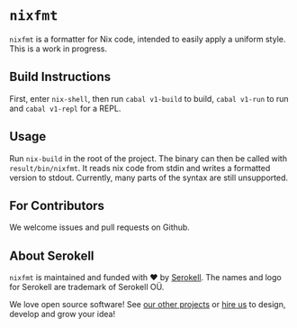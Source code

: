 # `nixfmt`

`nixfmt` is a formatter for Nix code, intended to easily apply a uniform style.
This is a work in progress.

## Build Instructions

First, enter `nix-shell`, then run `cabal v1-build` to build, `cabal v1-run` to
run and `cabal v1-repl` for a REPL.

## Usage

Run `nix-build` in the root of the project. The binary can then be called with
`result/bin/nixfmt`. It reads nix code from stdin and writes a formatted version
to stdout. Currently, many parts of the syntax are still unsupported.

## For Contributors

We welcome issues and pull requests on Github.

## About Serokell

`nixfmt` is maintained and funded with :heart: by
[Serokell](https://serokell.io/). The names and logo for Serokell are trademark
of Serokell OÜ.

We love open source software! See
[our other projects](https://serokell.io/community?utm_source=github) or
[hire us](https://serokell.io/hire-us?utm_source=github) to design, develop and
grow your idea!
